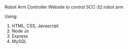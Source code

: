 Robot Arm Controller Website to control SCC-32 robot arm

Using:
1. HTML, CSS, Javascript
2. Node Js
3. Express
4. MySQL
